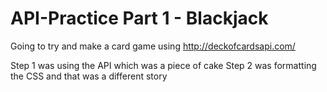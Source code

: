 # API-Practice Part 1 - Blackjack

Going to try and make a card game using http://deckofcardsapi.com/

Step 1 was using the API which was a piece of cake
Step 2 was formatting the CSS and that was a different story
